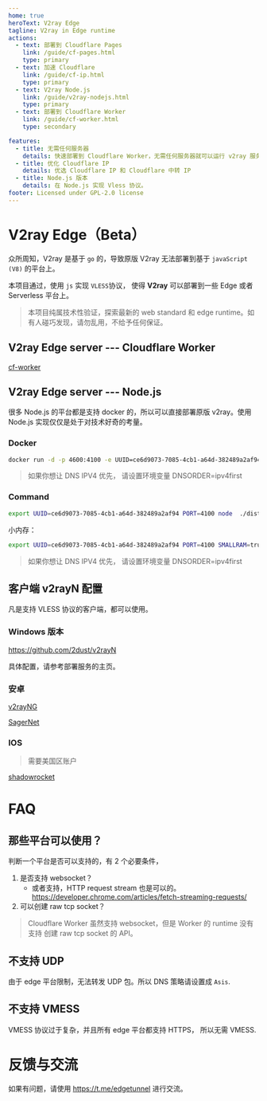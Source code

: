 ```yaml
---
home: true
heroText: V2ray Edge
tagline: V2ray in Edge runtime
actions:
  - text: 部署到 Cloudflare Pages
    link: /guide/cf-pages.html
    type: primary
  - text: 加速 Cloudflare
    link: /guide/cf-ip.html
    type: primary
  - text: V2ray Node.js
    link: /guide/v2ray-nodejs.html
    type: primary
  - text: 部署到 Cloudflare Worker
    link: /guide/cf-worker.html
    type: secondary

features:
  - title: 无需任何服务器
    details: 快速部署到 Cloudflare Worker，无需任何服务器就可以运行 v2ray 服务。
  - title: 优化 Cloudflare IP
    details: 优选 Cloudflare IP 和 Cloudflare 中转 IP
  - title: Node.js 版本
    details: 在 Node.js 实现 Vless 协议。
footer: Licensed under GPL-2.0 license
---
```


# V2ray Edge（Beta）

众所周知，V2ray 是基于 `go` 的，导致原版 V2ray 无法部署到基于 `javaScript (V8)` 的平台上。

本项目通过，使用 `js` 实现 `VLESS`协议， 使得 **V2ray** 可以部署到一些 Edge 或者 Serverless 平台上。

> 本项目纯属技术性验证，探索最新的 web standard 和 edge runtime。如有人碰巧发现，请勿乱用，不给予任何保证。

## V2ray Edge server --- Cloudflare Worker

[cf-worker](./guide/cf-worker.md)

## V2ray Edge server --- Node.js

很多 Node.js 的平台都是支持 docker 的，所以可以直接部署原版 v2ray。使用 Node.js 实现仅仅是处于对技术好奇的考量。

### Docker

```bash
docker run -d -p 4600:4100 -e UUID=ce6d9073-7085-4cb1-a64d-382489a2af94 zizifn/node-vless:latest
```

> 如果你想让 DNS IPV4 优先， 请设置环境变量 DNSORDER=ipv4first

### Command

```bash
export UUID=ce6d9073-7085-4cb1-a64d-382489a2af94 PORT=4100 node  ./dist/apps/node-vless/main.js
```

小内存：

```bash
export UUID=ce6d9073-7085-4cb1-a64d-382489a2af94 PORT=4100 SMALLRAM=true node  ./dist/apps/node-vless/main.js
```

> 如果你想让 DNS IPV4 优先， 请设置环境变量 DNSORDER=ipv4first

## 客户端 v2rayN 配置

凡是支持 VLESS 协议的客户端，都可以使用。

### Windows 版本

https://github.com/2dust/v2rayN

具体配置，请参考部署服务的主页。

### 安卓

[v2rayNG](https://github.com/2dust/v2rayNG)

[SagerNet](https://github.com/SagerNet/SagerNet)

### IOS

> 需要美国区账户

[shadowrocket](https://apps.apple.com/us/app/shadowrocket/id932747118)

# FAQ

## 那些平台可以使用？

判断一个平台是否可以支持的，有 2 个必要条件，

1. 是否支持 websocket？
   - 或者支持，HTTP request stream 也是可以的。https://developer.chrome.com/articles/fetch-streaming-requests/
2. 可以创建 raw tcp socket？

> Cloudflare Worker 虽然支持 websocket，但是 Worker 的 runtime 没有支持 创建 raw tcp socket 的 API。

## 不支持 UDP

由于 edge 平台限制，无法转发 UDP 包。所以 DNS 策略请设置成 `Asis`.

## 不支持 VMESS

VMESS 协议过于复杂，并且所有 edge 平台都支持 HTTPS， 所以无需 VMESS.

# 反馈与交流

如果有问题，请使用 https://t.me/edgetunnel 进行交流。
